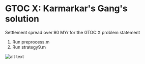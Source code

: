 # GTOC X: Karmarkar's Gang's solution

Settlement spread over 90 MYr for the GTOC X problem statement

1. Run preprocess.m
2. Run strategy9.m

![alt text](https://github.com/visheshv/MATLAB_repo/blob/master/testAnimated.gif)

